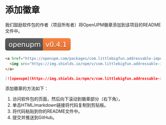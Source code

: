 ---
---
# 添加徽章

我们鼓励软件包的作者（项目所有者）将OpenUPM徽章添加到该项目的README文件中。

![徽章示例](../../docs/images/badge-example.svg)

```html
<a href="https://openupm.com/packages/com.littlebigfun.addressable-importer/">
  <img src="https://img.shields.io/npm/v/com.littlebigfun.addressable-importer?label=openupm&amp;registry_uri=https://package.openupm.com" />
</a>
```

```markdown
[![openupm](https://img.shields.io/npm/v/com.littlebigfun.addressable-importer?label=openupm&registry_uri=https://package.openupm.com)](https://openupm.com/packages/com.littlebigfun.addressable-importer/)
```

添加徽章的方法如下：

1. 访问软件包的页面，然后向下滚动到徽章部分（右下角）。
2. 单击HTML/markdown链接将代码复制到剪贴板。
3. 将代码粘贴到你的README文件中。
4. 提交并推送到GitHub。
